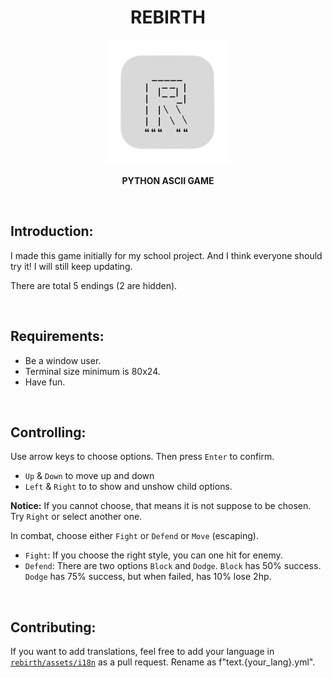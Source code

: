 <div align="center">

# REBIRTH

![icon](rebirth.png)

**PYTHON ASCII GAME**

</div>

<br>

## Introduction:

I made this game initially for my school project. And I think everyone should try it! I will still keep updating.

There are total 5 endings (2 are hidden).

<br>

## Requirements:
- Be a window user.
- Terminal size minimum is 80x24.
- Have fun.

<br>

## Controlling:

Use arrow keys to choose options. Then press `Enter` to confirm.
- `Up` & `Down` to move up and down
- `Left` & `Right` to to show and unshow child options.

**Notice:** If you cannot choose, that means it is not suppose to be chosen. Try `Right` or select another one.



In combat, choose either `Fight` or `Defend` or `Move` (escaping).
- `Fight`: If you choose the right style, you can one hit for enemy.
- `Defend`: There are two options `Block` and `Dodge`. `Block` has 50% success. `Dodge` has 75% success, but when failed, has 10% lose 2hp.

<br>

## Contributing:

If you want to add translations, feel free to add your language in [`rebirth/assets/i18n`](rebirth/assets/i18n) as a pull request. Rename as f"text.{your_lang}.yml".
